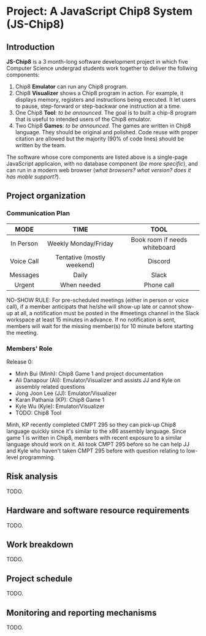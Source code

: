# Project: A JavaScript Chip8 System (JS-Chip8)

## Introduction 

**JS-Chip8** is a 3 month-long software development project in which five Computer Science undergrad students work together to deliver the follwing components:

1. Chip8 **Emulator** can run any Chip8 program.   
2. Chip8 **Visualizer** shows a Chip8 program in action. For example, it displays memory, registers and instructions being executed. It let users to pause, step-forward or step-backwar one instruction at a time. 
3. One Chip8 **Tool**: *to be announced*. The goal is to built a chip-8 program that is useful to intended users of the Chip8 emulator.  
4. Two Chip8 **Games**:  *to be announced*. The games are written in Chip8 language. They should be original and polished. Code reuse with proper citation are allowed but the majority (90% of code lines) should be written by the team. 

The software whose core components are listed above is a single-page JavaScript applicaion, with no database component (*be more specific*), and can run in a modern web browser (*what browsers? what version? does it has moble support?*). 

## Project organization

### Communication Plan 

|   MODE	|   TIME	|   TOOL|
|:-:	|:-:	|:-:	|
| In Person 	|  Weekly Monday/Friday	|   Book room if needs whiteboard	|
|  Voice Call 	|   Tentative (mostly weekend)	|   Discord	|
|  Messages 	|   Daily	|   Slack	|
|  Urgent 	|   When needed	|   Phone call	|

NO-SHOW RULE: For pre-scheduled meetings (either in person or voice call), if a member anticipats that he/she will show-up late or cannot show-up at all, a notification must be posted in the #meetings channel in the Slack workspace at least 15 minutes in advance. If no notification is sent, members will wait for the missing member(s) for 10 minute before starting the meeting. 

### Members' Role
 
Release 0:  
- Minh Bui (Minh): Chip8 Game 1 and project documentation
- Ali Danapour (Ali): Emulator/Visualizer and assists JJ and Kyle on assembly related questions 
- Jong Joon Lee (JJ): Emulator/Visualizer
- Karan Pathania (KP): Chip8 Game 1
- Kyle Wu (Kyle): Emulator/Visualizer
- TODO: Chip8 Tool

Minh, KP recently completed CMPT 295 so they can pick-up Chip8 language quickly since it's similar to the x86 assembly language. Since game 1 is written in Chip8, members with recent exposure to a similar language should work on it.  Ali took CMPT 295 before so he can help JJ and Kyle who haven't taken CMPT 295 before with question relating to low-level programming.  

## Risk analysis

TODO. 

## Hardware and software resource requirements

TODO.

## Work breakdown

TODO.

## Project schedule

TODO.

## Monitoring and reporting mechanisms

TODO. 
